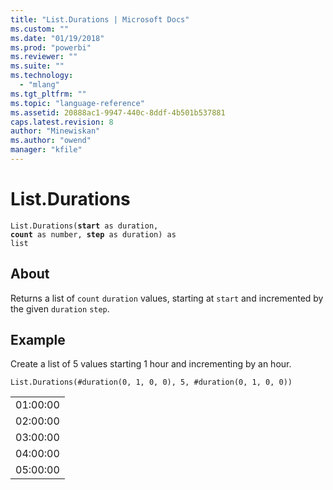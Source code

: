 ```yaml
---
title: "List.Durations | Microsoft Docs"
ms.custom: ""
ms.date: "01/19/2018"
ms.prod: "powerbi"
ms.reviewer: ""
ms.suite: ""
ms.technology: 
  - "mlang"
ms.tgt_pltfrm: ""
ms.topic: "language-reference"
ms.assetid: 20888ac1-9947-440c-8ddf-4b501b537881
caps.latest.revision: 8
author: "Minewiskan"
ms.author: "owend"
manager: "kfile"
---
```

# List.Durations
<code>List.Durations(**start** as duration, **count** as number, **step** as duration) as list</code>

## About
Returns a list of <code>count</code> <code>duration</code> values, starting at <code>start</code> and incremented by the given <code>duration</code> <code>step</code>.

## Example
Create a list of 5 values starting 1 hour and incrementing by an hour.

```
List.Durations(#duration(0, 1, 0, 0), 5, #duration(0, 1, 0, 0))
```
<table> <tr><td>01:00:00</td></tr> <tr><td>02:00:00</td></tr> <tr><td>03:00:00</td></tr> <tr><td>04:00:00</td></tr> <tr><td>05:00:00</td></tr> </table>
